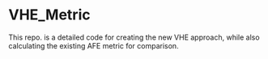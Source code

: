 # VHE_Metric
This repo.  is a detailed code for creating the new VHE approach, while also calculating the existing AFE metric for comparison. 
